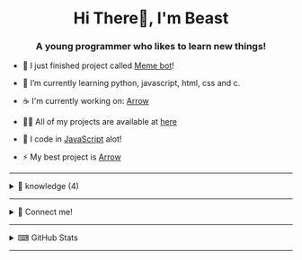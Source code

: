 <h1 align="center">Hi There👋, I'm Beast</h1>
<h3 align="center">A young programmer who likes to learn new things!</h3>

- 🔭 I just finished project called [Meme bot](https://github.com/Beast-0001/Meme-Bot)!

- 🌱 I’m currently learning python, javascript, html, css and c.

- ☕ I'm currently working on:
    [Arrow](https://github.com/Arrow-Bot-Discord/)

- 👨‍💻 All of my projects are available at [here](https://github.com/beast-0001?tab=repositories)

- 📝 I code in [JavaScript](https://www.javascript.com/) alot!

- ⚡ My best project is [Arrow](https://github.com/Arrow-Bot-Discord/)

--- 

<details>
  <summary>🧠 knowledge (4)</summary>
  
<p align="left">

<img src="https://github.com/devicons/icons/javascript/javascript-original.svg" alt="javascript" width="40" height="40"/>
<img src="https://github.com/devicons/icons/nodejs/nodejs-original-wordmark.svg" alt="nodejs" width="40" height="40"/>
<img src="https://github.com/devicons/devicon/blob/master/icons/html5/html5-original.svg" alt="html5" width="40" height="40"/>
<img src="https://github.com/devicons/devicon/blob/master/icons/css3/css3-original.svg" alt="css3" width="40" height="40"/>
<img src="https://github.com/devicons/icons/c/c-original.svg" alt="c" width="40" height="40"/>
<img src="https://github.com/devicons/icons/python/python-original.svg" alt="python" width="40" height="40"/>
</p>

</details>

---

<details>
  <summary>👋 Connect me!</summary>

   <img align="center" href="https://dsc.bio/beastfnbr" alt="My Discord" width="22px" src="https://cdn.jsdelivr.net/npm/simple-icons@v3/icons/discord.svg" width="40" height="40"/>
   <img align="center" href="https://twitter.com/BeastyLegends" alt="Twitter" width="22px" src="https://cdn.jsdelivr.net/npm/simple-icons@v3/icons/twitter.svg" width="40" height="40"/>
   <img align="center" href="https://github.com/Beast-0001/" alt="Github" width="22px" src="https://cdn.jsdelivr.net/npm/simple-icons@v3/icons/github.svg" width="40" height="40"/>
   <img align="center" href="https://codepen.io/beastatfnbr" alt="Codepen" width="22px" src="https://cdn.jsdelivr.net/npm/simple-icons@v3/icons/codepen.svg" width="40" height="40"/>

</details>

---

<details>
  <summary>⌨ GitHub Stats</summary>

  <img align="center" src="https://github-readme-stats.vercel.app/api/top-langs/?username=Beast-0001&layout=compact" alt="beast"/>
  <img align="center" src="https://github-readme-stats.vercel.app/api?username=Beast-0001&show_icons=true" alt="beast"/>

</details>

---
